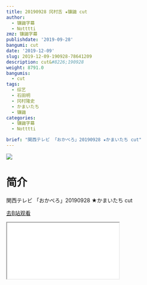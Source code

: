 ```yaml
---
title: 20190928 冈村舌 ★镰鼬 cut
author:
  - 镰鼬字幕
  - Notttti
zmz: 镰鼬字幕
publishdate: '2019-09-28'
bangumi: cut
date: '2019-12-09'
slug: 2019-12-09-190928-78641209
description: cut&#8226;190928
weight: 8791.0
bangumis:
  - cut
tags:
  - 综艺
  - 石田明
  - 冈村隆史
  - かまいたち
  - 镰鼬
categories:
  - 镰鼬字幕
  - Notttti

brief: "関西テレビ 「おかべろ」20190928 ★かまいたち cut"
---
```

![](https://raw.githubusercontent.com/tcgriffith/owaraisite/master/static/tmpimg/f8111ff1f2f20a795ef5b35571759f557173f576.jpg.480.jpg)
# 简介  
関西テレビ
「おかべろ」20190928 ★かまいたち cut  

[去B站观看](https://www.bilibili.com/video/av78641209/)
<div class ="resp-container"><iframe class="testiframe" src="//player.bilibili.com/player.html?aid=78641209"", scrolling="no", allowfullscreen="true" > </iframe></div> 
